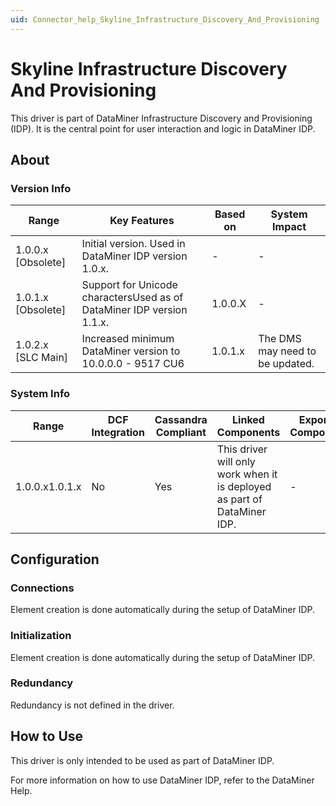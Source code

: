 ```yaml
---
uid: Connector_help_Skyline_Infrastructure_Discovery_And_Provisioning
---
```


# Skyline Infrastructure Discovery And Provisioning

This driver is part of DataMiner Infrastructure Discovery and Provisioning (IDP). It is the central point for user interaction and logic in DataMiner IDP.

## About

### Version Info

| **Range**            | **Key Features**                                                      | **Based on** | **System Impact**               |
|----------------------|-----------------------------------------------------------------------|--------------|---------------------------------|
| 1.0.0.x \[Obsolete\] | Initial version. Used in DataMiner IDP version 1.0.x.                 | \-           | \-                              |
| 1.0.1.x \[Obsolete\] | Support for Unicode charactersUsed as of DataMiner IDP version 1.1.x. | 1.0.0.X      | \-                              |
| 1.0.2.x \[SLC Main\] | Increased minimum DataMiner version to 10.0.0.0 - 9517 CU6            | 1.0.1.x      | The DMS may need to be updated. |

### System Info

| **Range**      | **DCF Integration** | **Cassandra Compliant** | **Linked Components**                                                    | **Exported Components** |
|----------------|---------------------|-------------------------|--------------------------------------------------------------------------|-------------------------|
| 1.0.0.x1.0.1.x | No                  | Yes                     | This driver will only work when it is deployed as part of DataMiner IDP. | \-                      |

## Configuration

### Connections

Element creation is done automatically during the setup of DataMiner IDP.

### Initialization

Element creation is done automatically during the setup of DataMiner IDP.

### Redundancy

Redundancy is not defined in the driver.

## How to Use

This driver is only intended to be used as part of DataMiner IDP.

For more information on how to use DataMiner IDP, refer to the DataMiner Help.
